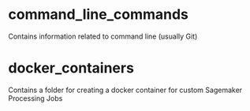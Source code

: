 # command_line_commands
Contains information related to command line (usually Git)

# docker_containers
Contains a folder for creating a docker container for custom Sagemaker Processing Jobs